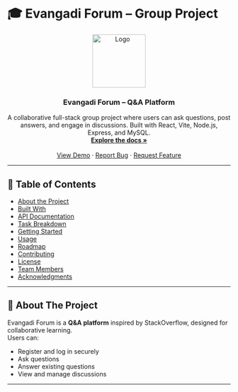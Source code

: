 # 🎓 Evangadi Forum – Group Project

<div align="center">
  <a href="https://github.com/mawiWolde/Evangadi-Forum-Project">
    <img src="images/logo.png" alt="Logo" width="120" height="120">
  </a>

  <h3 align="center">Evangadi Forum – Q&A Platform</h3>

  <p align="center">
    A collaborative full-stack group project where users can ask questions, post answers, and engage in discussions.  
    Built with React, Vite, Node.js, Express, and MySQL.  
    <br />
    <a href="https://github.com/your-team/evangadi-forum"><strong>Explore the docs »</strong></a>
    <br />
    <br />
    <a href="https://evangadi-forum-demo.netlify.app">View Demo</a>
    ·
    <a href="https://github.com/your-team/evangadi-forum/issues">Report Bug</a>
    ·
    <a href="https://github.com/your-team/evangadi-forum/issues">Request Feature</a>
  </p>
</div>

---

## 📑 Table of Contents
- [About the Project](#about-the-project)  
- [Built With](#built-with)  
- [API Documentation](#api-documentation)  
- [Task Breakdown](#task-breakdown)  
- [Getting Started](#getting-started)  
- [Usage](#usage)  
- [Roadmap](#roadmap)  
- [Contributing](#contributing)  
- [License](#license)  
- [Team Members](#team-members)  
- [Acknowledgments](#acknowledgments)  

---

## 🚀 About The Project

Evangadi Forum is a **Q&A platform** inspired by StackOverflow, designed for collaborative learning.  
Users can:  
- Register and log in securely  
- Ask questions  
- Answer existing questions  
- View and manage discussions  

---

